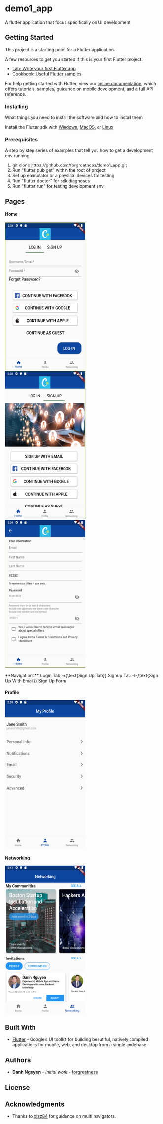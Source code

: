 # demo1_app

A flutter application that focus specifically on UI development

## Getting Started

This project is a starting point for a Flutter application.

A few resources to get you started if this is your first Flutter project:

- [Lab: Write your first Flutter app](https://flutter.dev/docs/get-started/codelab)
- [Cookbook: Useful Flutter samples](https://flutter.dev/docs/cookbook)

For help getting started with Flutter, view our
[online documentation](https://flutter.dev/docs), which offers tutorials,
samples, guidance on mobile development, and a full API reference.

### Installing

What things you need to install the software and how to install them

Install the Flutter sdk with [Windows](https://flutter.dev/docs/get-started/install/windows), [MacOS](https://flutter.dev/docs/get-started/install/macos), or [Linux](https://flutter.dev/docs/get-started/install/linux)

### Prerequisites

A step by step series of examples that tell you how to get a development env running

1. git clone https://github.com/forgreatness/demo1_app.git
2. Run "flutter pub get" within the root of project
3. Set up emmulator or a physical devices for testing
4. Run "flutter doctor" for sdk diagnoses
5. Run "flutter run" for testing development env

## Pages

#### Home

<p float="left">
  <img title="Login Tab" src="./pages_sample/home_login_tab.png" width="260" height="480"  />
  <img title="Signup Tab" src="./pages_sample/home_signup_tab.png" width="260" height="480" /> 
  <img title="Signup Form "src="./pages_sample/home_signup_form.png" width="260" height="480"/>
</p>
**Navigations**
Login Tab &rarr;{\text{Sign Up Tab}} Signup Tab &rarr;{\text{Sign Up With Email}} Sign Up Form

#### Profile

<img title="Profile Page" src="./pages_sample/profile.png" width="260" height="480">

#### Networking

<img title="Networking Page" src="./pages_sample/networking.png" width="260" height="480">

## Built With

* [Flutter](https://flutter.dev/) - Google’s UI toolkit for building beautiful, natively compiled applications for mobile, web, and desktop from a single codebase.

## Authors

* **Danh Nguyen** - *Initial work* - [forgreatness](https://github.com/forgreatness)

## License

## Acknowledgments

* Thanks to [bizz84](https://github.com/bizz84/nested-navigation-demo-flutter?source=post_page-----90eb6caa6dbf----------------------) for guidence on multi navigators. 